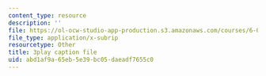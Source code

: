 ```yaml
---
content_type: resource
description: ''
file: https://ol-ocw-studio-app-production.s3.amazonaws.com/courses/6-042j-mathematics-for-computer-science-spring-2015/abd1af9a65eb5e39bc05daeadf7655c0_fV3v6qQ3w4A.vtt
file_type: application/x-subrip
resourcetype: Other
title: 3play caption file
uid: abd1af9a-65eb-5e39-bc05-daeadf7655c0
---
```

